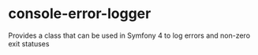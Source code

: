 # console-error-logger
Provides a class that can be used in Symfony 4 to log errors and non-zero exit statuses

